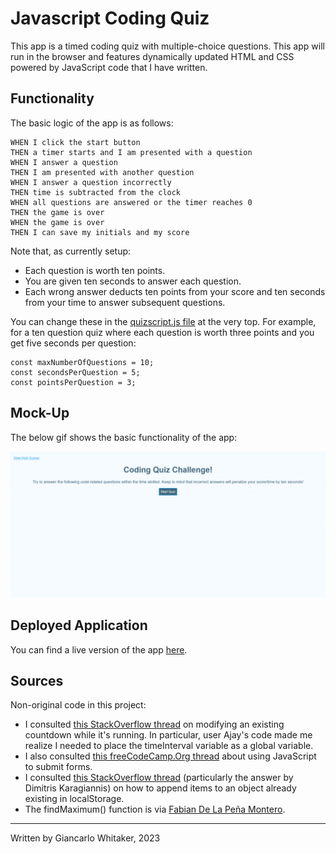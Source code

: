 # Javascript Coding Quiz

This app is a timed coding quiz with multiple-choice questions. This app will run in the browser and features dynamically updated HTML and CSS powered by JavaScript code that I have written.

## Functionality

The basic logic of the app is as follows:

```
WHEN I click the start button
THEN a timer starts and I am presented with a question
WHEN I answer a question
THEN I am presented with another question
WHEN I answer a question incorrectly
THEN time is subtracted from the clock
WHEN all questions are answered or the timer reaches 0
THEN the game is over
WHEN the game is over
THEN I can save my initials and my score
```

Note that, as currently setup:

* Each question is worth ten points.
* You are given ten seconds to answer each question.
* Each wrong answer deducts ten points from your score and ten seconds from your time to answer subsequent questions.

You can change these in the [quizscript.js file](./assets/quizscript.js) at the very top.  For example, for a ten question quiz where each question is worth three points and you get five seconds per question:

```
const maxNumberOfQuestions = 10;
const secondsPerQuestion = 5;
const pointsPerQuestion = 3;
```

## Mock-Up

The below gif shows the basic functionality of the app:

![An animation showing, in sequence, the starting screen, a question, the final score form, and the list of high scores](./assets/mockup.gif)

## Deployed Application

You can find a live version of the app [here](https://giancarlow333.github.io/coding-quiz/).

## Sources

Non-original code in this project:

 * I consulted [this StackOverflow thread](https://stackoverflow.com/questions/59408241/how-to-stop-a-running-countdown-timer) on modifying an existing countdown while it's running.  In particular, user Ajay's code made me realize I needed to place the timeInterval variable as a global variable.
 * I also consulted [this freeCodeCamp.Org thread](https://www.freecodecamp.org/news/how-to-submit-a-form-with-javascript/) about using JavaScript to submit forms.
 * I consulted [this StackOverflow thread](https://stackoverflow.com/questions/35963412/append-data-to-localstorage-object) (particularly the answer by Dimitris Karagiannis) on how to append items to an object already existing in localStorage.
 * The findMaximum() function is via [Fabian De La Peña Montero](http://fdlpm.com).

---
Written by Giancarlo Whitaker, 2023